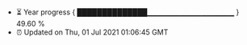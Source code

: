 - ⏳ Year progress { ██████████████▁▁▁▁▁▁▁▁▁▁▁▁▁▁▁▁ } 49.60 %
- ⏰ Updated on Thu, 01 Jul 2021 01:06:45 GMT

